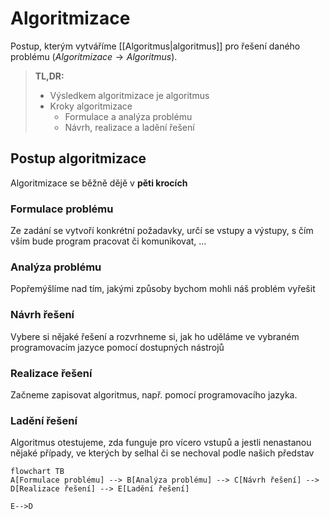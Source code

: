 # Algoritmizace
Postup, kterým vytváříme [[Algoritmus|algoritmus]] pro řešení daného problému ($Algoritmizace \rightarrow Algoritmus$).

>**TL,DR:**
>- Výsledkem algoritmizace je algoritmus
>- Kroky algoritmizace 
>   - Formulace a analýza problému
>   - Návrh, realizace a ladění řešení 


## Postup algoritmizace
Algoritmizace se běžně dějě v **pěti krocích**

### Formulace problému
Ze zadání se vytvoří konkrétní požadavky, určí se vstupy a výstupy, s čím vším bude program pracovat či komunikovat, ...

### Analýza problému
Popřemýšlíme nad tím, jakými způsoby bychom mohli náš problém vyřešit

### Návrh řešení
Vybere si nějaké řešení a rozvrhneme si, jak ho uděláme ve vybraném programovacím jazyce pomocí dostupných nástrojů

### Realizace řešení
Začneme zapisovat algoritmus, např. pomocí programovacího jazyka.

### Ladění řešení
Algoritmus otestujeme, zda funguje pro vícero vstupů a jestli nenastanou nějaké případy, ve kterých by selhal či se nechoval podle našich představ

```mermaid
flowchart TB
A[Formulace problému] --> B[Analýza problému] --> C[Návrh řešení] --> D[Realizace řešení] --> E[Ladění řešení]

E-->D
```